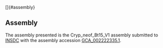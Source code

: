[]{#assembly}

Assembly
--------

The assembly presented is the Cryp\_neof\_Bt15\_V1 assembly submitted to
[INSDC](http://www.insdc.org) with the assembly accession
[GCA\_002222335.1](http://www.ebi.ac.uk/ena/data/view/GCA_002222335.1).
